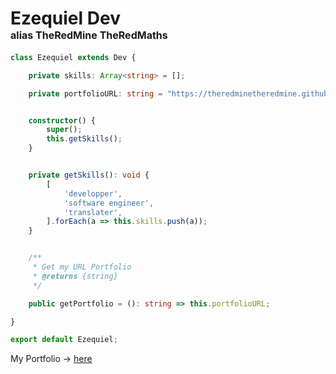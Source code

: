 # Ezequiel Dev <br /><span style="font-size: 1rem">alias TheRedMine TheRedMaths</span>

```ts
class Ezequiel extends Dev {

    private skills: Array<string> = [];

    private portfolioURL: string = "https://theredminetheredmine.github.io/temp-portfolio";


    constructor() {
        super();
        this.getSkills();
    }


    private getSkills(): void {
        [
            'developper',
            'software engineer',
            'translater',
        ].forEach(a => this.skills.push(a));
    }


    /**
     * Get my URL Portfolio
     * @returns {string}
     */

    public getPortfolio = (): string => this.portfolioURL;

}

export default Ezequiel;
```

My Portfolio → [here](https://theredminetheredmine.github.io/tmp_portfolio)
